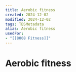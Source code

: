 ```yaml
---
title: Aerobic fitness
created: 2024-12-02
modified: 2024-12-02
tags: TBSMetadata
alias: Aerobic fitness
usedFor:
- "[[8008 Fitness]]"
---
```

# Aerobic fitness
